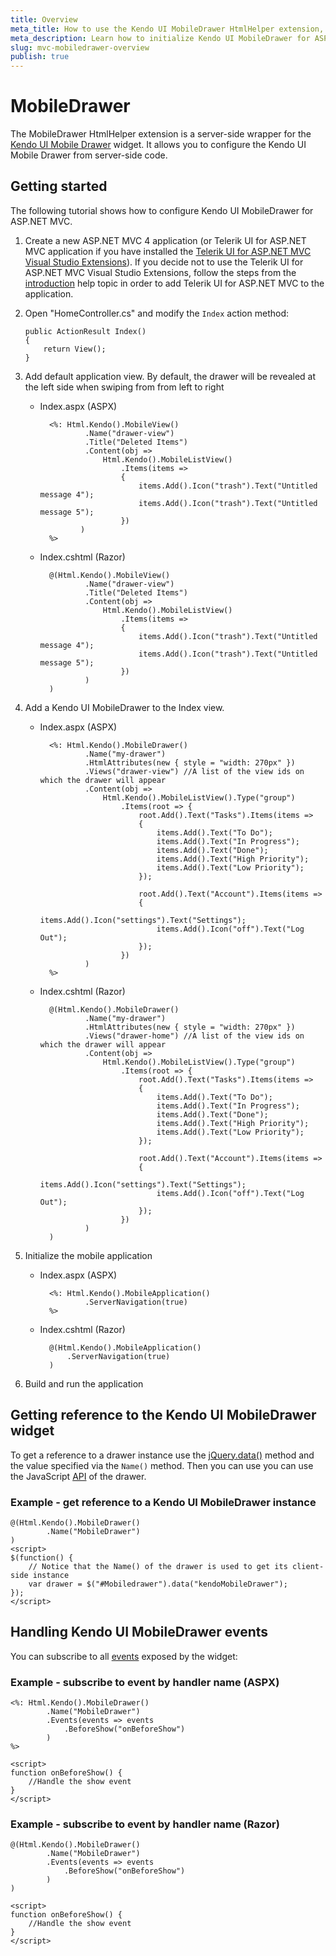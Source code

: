 ```yaml
---
title: Overview
meta_title: How to use the Kendo UI MobileDrawer HtmlHelper extension, server-side ASP.NET MVC wrapper for Kendo UI Mobile Drawer widget
meta_description: Learn how to initialize Kendo UI MobileDrawer for ASP.NET MVC, handle Kendo UI MobileDrawer Events, access an existing drawer with MobileDrawer HtmlHelper extension documentation.
slug: mvc-mobiledrawer-overview
publish: true
---
```


# MobileDrawer

The MobileDrawer HtmlHelper extension is a server-side wrapper for the [Kendo UI Mobile Drawer](/kendo-ui/api/mobile/drawer) widget. It allows you to configure the Kendo UI Mobile Drawer
from server-side code.

## Getting started

The following tutorial shows how to configure Kendo UI MobileDrawer for ASP.NET MVC.

1.  Create a new ASP.NET MVC 4 application (or Telerik UI for ASP.NET MVC application if you have installed the [Telerik UI for ASP.NET MVC Visual Studio Extensions](/kendo-ui/getting-started/using-kendo-with/aspnet-mvc/introduction#kendo-ui-for-asp.net-mvc-visual-studio-extensions)).
If you decide not to use the Telerik UI for ASP.NET MVC Visual Studio Extensions, follow the steps from the [introduction](/kendo-ui/getting-started/using-kendo-with/aspnet-mvc/introduction) help topic in order
to add Telerik UI for ASP.NET MVC to the application.
1.  Open "HomeController.cs" and modify the `Index` action method:

        public ActionResult Index()
        {
            return View();
        }

1. Add default application view. By default, the drawer will be revealed at the left side when swiping from from left to right
    - Index.aspx (ASPX)

            <%: Html.Kendo().MobileView()
                    .Name("drawer-view")
                    .Title("Deleted Items")
                    .Content(obj =>
                        Html.Kendo().MobileListView()
                            .Items(items =>
                            {
                                items.Add().Icon("trash").Text("Untitled message 4");
                                items.Add().Icon("trash").Text("Untitled message 5");
                            })
                   )
            %>

    - Index.cshtml (Razor)

            @(Html.Kendo().MobileView()
                    .Name("drawer-view")
                    .Title("Deleted Items")
                    .Content(obj =>
                        Html.Kendo().MobileListView()
                            .Items(items =>
                            {
                                items.Add().Icon("trash").Text("Untitled message 4");
                                items.Add().Icon("trash").Text("Untitled message 5");
                            })
                    )
            )

1. Add a Kendo UI MobileDrawer to the Index view.
    - Index.aspx (ASPX)

            <%: Html.Kendo().MobileDrawer()
                    .Name("my-drawer")
                    .HtmlAttributes(new { style = "width: 270px" })
                    .Views("drawer-view") //A list of the view ids on which the drawer will appear
                    .Content(obj =>
                        Html.Kendo().MobileListView().Type("group")
                            .Items(root => {
                                root.Add().Text("Tasks").Items(items =>
                                {
                                    items.Add().Text("To Do");
                                    items.Add().Text("In Progress");
                                    items.Add().Text("Done");
                                    items.Add().Text("High Priority");
                                    items.Add().Text("Low Priority");
                                });

                                root.Add().Text("Account").Items(items =>
                                {
                                    items.Add().Icon("settings").Text("Settings");
                                    items.Add().Icon("off").Text("Log Out");
                                });
                            })
                    )
            %>

    - Index.cshtml (Razor)

            @(Html.Kendo().MobileDrawer()
                    .Name("my-drawer")
                    .HtmlAttributes(new { style = "width: 270px" })
                    .Views("drawer-home") //A list of the view ids on which the drawer will appear
                    .Content(obj =>
                        Html.Kendo().MobileListView().Type("group")
                            .Items(root => {
                                root.Add().Text("Tasks").Items(items =>
                                {
                                    items.Add().Text("To Do");
                                    items.Add().Text("In Progress");
                                    items.Add().Text("Done");
                                    items.Add().Text("High Priority");
                                    items.Add().Text("Low Priority");
                                });

                                root.Add().Text("Account").Items(items =>
                                {
                                    items.Add().Icon("settings").Text("Settings");
                                    items.Add().Icon("off").Text("Log Out");
                                });
                            })
                    )
            )

1. Initialize the mobile application
    - Index.aspx (ASPX)

            <%: Html.Kendo().MobileApplication()
                    .ServerNavigation(true)
            %>

    - Index.cshtml (Razor)

            @(Html.Kendo().MobileApplication()
                .ServerNavigation(true)
            )

1. Build and run the application

## Getting reference to the Kendo UI MobileDrawer widget

To get a reference to a drawer instance use the [jQuery.data()](http://api.jquery.com/jQuery.data/) method and the value specified via the `Name()` method.
Then you can use you can use the JavaScript [API](/kendo-ui/api/mobile/drawer#methods) of the drawer.

### Example - get reference to a Kendo UI MobileDrawer instance

    @(Html.Kendo().MobileDrawer()
            .Name("MobileDrawer")
    )
    <script>
    $(function() {
        // Notice that the Name() of the drawer is used to get its client-side instance
        var drawer = $("#Mobiledrawer").data("kendoMobileDrawer");
    });
    </script>


## Handling Kendo UI MobileDrawer events

You can subscribe to all [events](/kendo-ui/api/mobile/drawer#events) exposed by the widget:

### Example - subscribe to event by handler name (ASPX)

    <%: Html.Kendo().MobileDrawer()
            .Name("MobileDrawer")
            .Events(events => events
                .BeforeShow("onBeforeShow")
            )
    %>

    <script>
    function onBeforeShow() {
        //Handle the show event
    }
    </script>


### Example - subscribe to event by handler name (Razor)

    @(Html.Kendo().MobileDrawer()
            .Name("MobileDrawer")
            .Events(events => events
                .BeforeShow("onBeforeShow")
            )
    )

    <script>
    function onBeforeShow() {
        //Handle the show event
    }
    </script>
